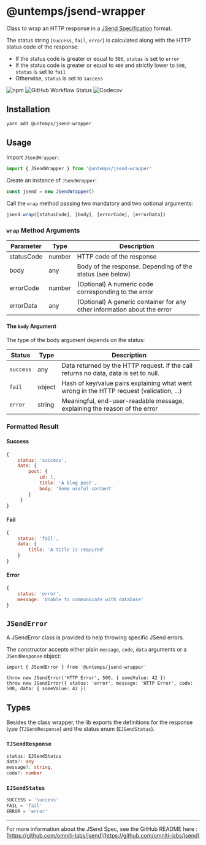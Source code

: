 # @untemps/jsend-wrapper

Class to wrap an HTTP response in a [JSend Specification](https://github.com/omniti-labs/jsend) format.

The status string (`success`, `fail`, `error`) is calculated along with the HTTP status code of the response:

-   If the status code is greater or equal to `500`, `status` is set to `error`
-   If the status code is greater or equal to `400` and strictly lower to `500`, `status` is set to `fail`
-   Otherwise, `status` is set to `success`

![npm](https://img.shields.io/npm/v/@untemps/jsend-wrapper?style=for-the-badge)
![GitHub Workflow Status](https://img.shields.io/github/actions/workflow/status/untemps/jsend-wrapper/index.yml?style=for-the-badge)
![Codecov](https://img.shields.io/codecov/c/github/untemps/jsend-wrapper?style=for-the-badge)

## Installation

```bash
yarn add @untemps/jsend-wrapper
```

## Usage

Import `JSendWrapper`:

```javascript
import { JSendWrapper } from '@untemps/jsend-wrapper'
```

Create an instance of `JSendWrapper`:

```javascript
const jsend = new JSendWrapper()
```

Call the `wrap` method passing two mandatory and two optional arguments:

```javascript
jsend.wrap([statusCode], [body], [errorCode], [errorData])
```

### `wrap` Method Arguments

| Parameter  | Type   | Description                                                              |
| ---------- | ------ | ------------------------------------------------------------------------ |
| statusCode | number | HTTP code of the response                                                |
| body       | any    | Body of the response. Depending of the status (see below)                |
| errorCode  | number | (Optional) A numeric code corresponding to the error                     |
| errorData  | any    | (Optional) A generic container for any other information about the error |

#### The `body` Argument

The type of the body argument depends on the status:

| Status    | Type   | Description                                                                              |
| --------- | ------ | ---------------------------------------------------------------------------------------- |
| `success` | any    | Data returned by the HTTP request. If the call returns no data, data is set to null.     |
| `fail`    | object | Hash of key/value pairs explaining what went wrong in the HTTP request (validation, ...) |
| `error`   | string | Meaningful, end-user-readable message, explaining the reason of the error                |

### Formatted Result

#### Success

```javascript
{
    status: 'success',
    data: {
        post: {
            id: 1,
            title: 'A blog post',
            body: 'Some useful content'
        }
     }
}
```

#### Fail

```javascript
{
    status: 'fail', 
    data: {
    	title: 'A title is required'
    }
}
```

#### Error

```javascript
{
    status: 'error', 
    message: 'Unable to communicate with database'
}
```

## `JSendError`

A JSendError class is provided to help throwing specific JSend errors.

The constructor accepts either plain `message`, `code`, `data` arguments or a `JSendResponse` object:

```
import { JSendError } from '@untemps/jsend-wrapper'

throw new JSendError('HTTP Error', 500, { someValue: 42 })
throw new JSendError({ status: 'error', message: 'HTTP Error', code: 500, data: { someValue: 42 })
```

## Types

Besides the class wrapper, the lib exports the definitions for the response type (`TJSendResponse`) and the status enum (`EJSendStatus`).

### `TJSendResponse`

```typescript
status: EJSendStatus
data?: any
message?: string,
code?: number
```

### `EJSendStatus`

```typescript
SUCCESS = 'success'
FAIL = 'fail'
ERROR = 'error'
```

---

For more information about the JSend Spec, see the GitHub README here : [https://github.com/omniti-labs/jsend](https://github.com/omniti-labs/jsend)
